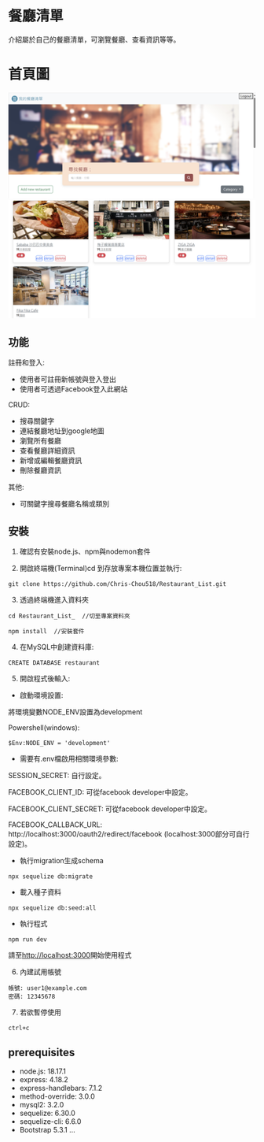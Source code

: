 # 餐廳清單 

介紹屬於自己的餐廳清單，可瀏覽餐廳、查看資訊等等。

# 首頁圖

![img-02](https://github.com/Chris-Chou518/Restaurant_List/blob/main/picture/restaurant1.png)
![img-03](https://github.com/Chris-Chou518/Restaurant_List/blob/main/picture/restaurant4.png)

## 功能
註冊和登入:
* 使用者可註冊新帳號與登入登出
* 使用者可透過Facebook登入此網站

CRUD:
* 搜尋關鍵字
* 連結餐廳地址到google地圖
* 瀏覽所有餐廳
* 查看餐廳詳細資訊
* 新增或編輯餐廳資訊
* 刪除餐廳資訊

其他:
* 可關鍵字搜尋餐廳名稱或類別

## 安裝
1. 確認有安裝node.js、npm與nodemon套件

2. 開啟終端機(Terminal)cd 到存放專案本機位置並執行:

```
git clone https://github.com/Chris-Chou518/Restaurant_List.git
```

3. 透過終端機進入資料夾

```
cd Restaurant_List_  //切至專案資料夾
```

```
npm install  //安裝套件
```
4. 在MySQL中創建資料庫:
```
CREATE DATABASE restaurant
```

5. 開啟程式後輸入:
- 啟動環境設置:

將環境變數NODE_ENV設置為development

Powershell(windows):
```
$Env:NODE_ENV = 'development'
```
- 需要有.env檔啟用相關環境參數: 

SESSION_SECRET: 自行設定。

FACEBOOK_CLIENT_ID: 可從facebook developer中設定。

FACEBOOK_CLIENT_SECRET: 可從facebook developer中設定。

FACEBOOK_CALLBACK_URL: http://localhost:3000/oauth2/redirect/facebook (localhost:3000部分可自行設定)。


- 執行migration生成schema
```
npx sequelize db:migrate
```
- 載入種子資料
```
npx sequelize db:seed:all  
```
- 執行程式
```
npm run dev  
```

請至[http://localhost:3000](http://localhost:3000)開始使用程式

6. 內建試用帳號
```
帳號: user1@example.com
密碼: 12345678
```

7. 若欲暫停使用
```
ctrl+c
```
## prerequisites
- node.js: 18.17.1
- express: 4.18.2
- express-handlebars: 7.1.2
- method-override: 3.0.0
- mysql2: 3.2.0
- sequelize: 6.30.0
- sequelize-cli: 6.6.0
- Bootstrap 5.3.1
...
